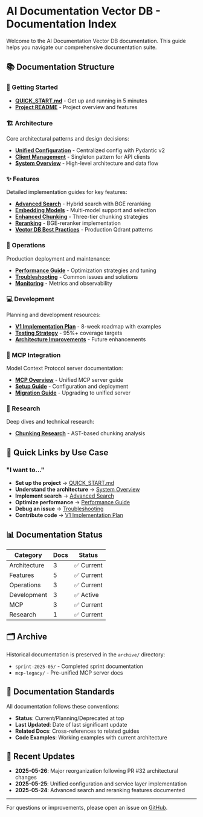 # AI Documentation Vector DB - Documentation Index

Welcome to the AI Documentation Vector DB documentation. This guide helps you navigate our comprehensive documentation suite.

## 📚 Documentation Structure

### 🚀 Getting Started
- [**QUICK_START.md**](./QUICK_START.md) - Get up and running in 5 minutes
- [**Project README**](../README.md) - Project overview and features

### 🏗️ Architecture
Core architectural patterns and design decisions:
- [**Unified Configuration**](./architecture/UNIFIED_CONFIGURATION.md) - Centralized config with Pydantic v2
- [**Client Management**](./architecture/CENTRALIZED_CLIENT_MANAGEMENT.md) - Singleton pattern for API clients
- [**System Overview**](./architecture/SYSTEM_OVERVIEW.md) - High-level architecture and data flow

### ✨ Features
Detailed implementation guides for key features:
- [**Advanced Search**](./features/ADVANCED_SEARCH_IMPLEMENTATION.md) - Hybrid search with BGE reranking
- [**Embedding Models**](./features/EMBEDDING_MODEL_INTEGRATION.md) - Multi-model support and selection
- [**Enhanced Chunking**](./features/ENHANCED_CHUNKING_GUIDE.md) - Three-tier chunking strategies
- [**Reranking**](./features/RERANKING_GUIDE.md) - BGE-reranker implementation
- [**Vector DB Best Practices**](./features/VECTOR_DB_BEST_PRACTICES.md) - Production Qdrant patterns

### 🔧 Operations
Production deployment and maintenance:
- [**Performance Guide**](./operations/PERFORMANCE_GUIDE.md) - Optimization strategies and tuning
- [**Troubleshooting**](./operations/TROUBLESHOOTING.md) - Common issues and solutions
- [**Monitoring**](./operations/MONITORING.md) - Metrics and observability

### 💻 Development
Planning and development resources:
- [**V1 Implementation Plan**](./development/V1_IMPLEMENTATION_PLAN.md) - 8-week roadmap with examples
- [**Testing Strategy**](./development/TESTING_QUALITY_ENHANCEMENTS.md) - 95%+ coverage targets
- [**Architecture Improvements**](./development/ARCHITECTURE_IMPROVEMENTS.md) - Future enhancements

### 🔌 MCP Integration
Model Context Protocol server documentation:
- [**MCP Overview**](./mcp/README.md) - Unified MCP server guide
- [**Setup Guide**](./mcp/SETUP.md) - Configuration and deployment
- [**Migration Guide**](./mcp/MIGRATION_GUIDE.md) - Upgrading to unified server

### 🔬 Research
Deep dives and technical research:
- [**Chunking Research**](./research/chunking/CHUNKING_RESEARCH.md) - AST-based chunking analysis

## 🎯 Quick Links by Use Case

### "I want to..."
- **Set up the project** → [QUICK_START.md](./QUICK_START.md)
- **Understand the architecture** → [System Overview](./architecture/SYSTEM_OVERVIEW.md)
- **Implement search** → [Advanced Search](./features/ADVANCED_SEARCH_IMPLEMENTATION.md)
- **Optimize performance** → [Performance Guide](./operations/PERFORMANCE_GUIDE.md)
- **Debug an issue** → [Troubleshooting](./operations/TROUBLESHOOTING.md)
- **Contribute code** → [V1 Implementation Plan](./development/V1_IMPLEMENTATION_PLAN.md)

## 📊 Documentation Status

| Category | Docs | Status |
|----------|------|--------|
| Architecture | 3 | ✅ Current |
| Features | 5 | ✅ Current |
| Operations | 3 | ✅ Current |
| Development | 3 | ✅ Active |
| MCP | 3 | ✅ Current |
| Research | 1 | ✅ Current |

## 🗂️ Archive

Historical documentation is preserved in the `archive/` directory:
- `sprint-2025-05/` - Completed sprint documentation
- `mcp-legacy/` - Pre-unified MCP server docs

## 📝 Documentation Standards

All documentation follows these conventions:
- **Status**: Current/Planning/Deprecated at top
- **Last Updated**: Date of last significant update
- **Related Docs**: Cross-references to related guides
- **Code Examples**: Working examples with current architecture

## 🔄 Recent Updates

- **2025-05-26**: Major reorganization following PR #32 architectural changes
- **2025-05-25**: Unified configuration and service layer implementation
- **2025-05-24**: Advanced search and reranking features documented

---

For questions or improvements, please open an issue on [GitHub](https://github.com/BjornMelin/ai-docs-vector-db-hybrid-scraper).